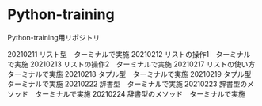 # Python-training
Python-training用リポジトリ


20210211
リスト型　ターミナルで実施
20210212
リストの操作1　ターミナルで実施
20210213
リストの操作2　ターミナルで実施
20210217
リストの使い方　ターミナルで実施
20210218
タプル型　ターミナルで実施
20210219
タプル型　ターミナルで実施
20210222
辞書型　ターミナルで実施
20210223
辞書型のメソッド　ターミナルで実施
20210224
辞書型のメソッド　ターミナルで実施